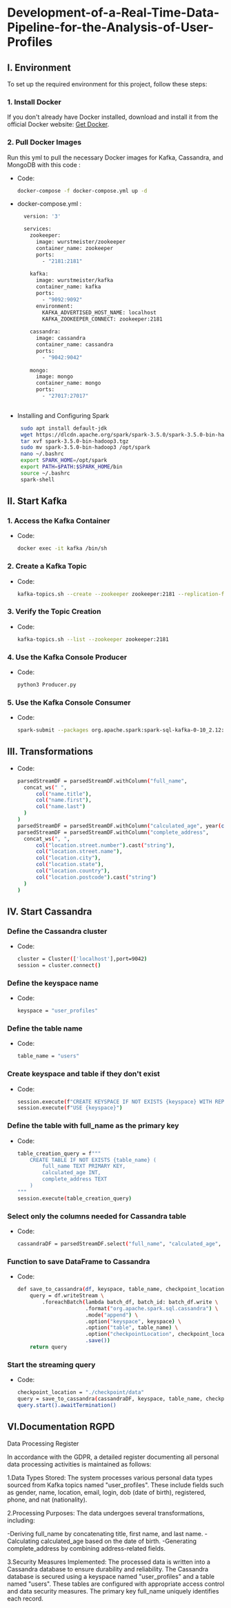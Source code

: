 # Development-of-a-Real-Time-Data-Pipeline-for-the-Analysis-of-User-Profiles

## I. Environment

To set up the required environment for this project, follow these steps:

### 1. Install Docker

If you don't already have Docker installed, download and install it from the official Docker website: [Get Docker](https://www.docker.com/get-started).

### 2. Pull Docker Images

Run this yml to pull the necessary Docker images for Kafka, Cassandra, and MongoDB with this code :
 - Code:
    ```bash
    docker-compose -f docker-compose.yml up -d

- docker-compose.yml :
  ```bash
    version: '3'

    services:
      zookeeper:
        image: wurstmeister/zookeeper
        container_name: zookeeper
        ports:
          - "2181:2181"
    
      kafka:
        image: wurstmeister/kafka
        container_name: kafka
        ports:
          - "9092:9092"
        environment:
          KAFKA_ADVERTISED_HOST_NAME: localhost
          KAFKA_ZOOKEEPER_CONNECT: zookeeper:2181
    
      cassandra:
        image: cassandra
        container_name: cassandra
        ports:
          - "9042:9042"
    
      mongo:
        image: mongo
        container_name: mongo
        ports:
          - "27017:27017"
   

 - Installing and Configuring Spark
   ``` bash
    sudo apt install default-jdk
    wget https://dlcdn.apache.org/spark/spark-3.5.0/spark-3.5.0-bin-hadoop3.tgz
    tar xvf spark-3.5.0-bin-hadoop3.tgz
    sudo mv spark-3.5.0-bin-hadoop3 /opt/spark
    nano ~/.bashrc
    export SPARK_HOME=/opt/spark
    export PATH=$PATH:$SPARK_HOME/bin
    source ~/.bashrc
    spark-shell


## II. Start Kafka  

### 1. Access the Kafka Container
- Code:
  ```bash
  docker exec -it kafka /bin/sh  

### 2. Create a Kafka Topic

- Code:
  ```bash
  kafka-topics.sh --create --zookeeper zookeeper:2181 --replication-factor 1 --partitions 1 --topic user_profiles  

### 3. Verify the Topic Creation

- Code:
  ```bash
  kafka-topics.sh --list --zookeeper zookeeper:2181

### 4. Use the Kafka Console Producer

- Code:
  ```bash
  python3 Producer.py
  
### 5. Use the Kafka Console Consumer

- Code:
  ```bash
  spark-submit --packages org.apache.spark:spark-sql-kafka-0-10_2.12:3.5.0 Consumer.py

## III. Transformations
- Code:
  ```bash
  parsedStreamDF = parsedStreamDF.withColumn("full_name", 
    concat_ws(" ", 
        col("name.title"), 
        col("name.first"), 
        col("name.last")
    )
  )
  parsedStreamDF = parsedStreamDF.withColumn("calculated_age", year(current_date()) - year(to_date(parsedStreamDF["dob.date"])))
  parsedStreamDF = parsedStreamDF.withColumn("complete_address", 
    concat_ws(", ", 
        col("location.street.number").cast("string"), 
        col("location.street.name"), 
        col("location.city"), 
        col("location.state"), 
        col("location.country"), 
        col("location.postcode").cast("string")
    )
  )

## IV. Start Cassandra

### Define the Cassandra cluster
- Code:
  ```bash
  cluster = Cluster(['localhost'],port=9042)
  session = cluster.connect()

### Define the keyspace name
- Code:
  ```bash
  keyspace = "user_profiles"

### Define the table name
- Code:
  ```bash
  table_name = "users"

### Create keyspace and table if they don't exist
- Code:
  ```bash
  session.execute(f"CREATE KEYSPACE IF NOT EXISTS {keyspace} WITH REPLICATION = {{'class': 'SimpleStrategy', 'replication_factor': 1}}")
  session.execute(f"USE {keyspace}")

### Define the table with full_name as the primary key
- Code:
  ```bash
  table_creation_query = f"""
      CREATE TABLE IF NOT EXISTS {table_name} (
          full_name TEXT PRIMARY KEY,
          calculated_age INT,
          complete_address TEXT
      )
  """
  session.execute(table_creation_query)

### Select only the columns needed for Cassandra table
- Code:
  ```bash
  cassandraDF = parsedStreamDF.select("full_name", "calculated_age", "complete_address")

### Function to save DataFrame to Cassandra
- Code:
  ```bash
  def save_to_cassandra(df, keyspace, table_name, checkpoint_location):
      query = df.writeStream \
          .foreachBatch(lambda batch_df, batch_id: batch_df.write \
                        .format("org.apache.spark.sql.cassandra") \
                        .mode("append") \
                        .option("keyspace", keyspace) \
                        .option("table", table_name) \
                        .option("checkpointLocation", checkpoint_location) \
                        .save()) 
      return query

### Start the streaming query
- Code:
  ```bash
  checkpoint_location = "./checkpoint/data"
  query = save_to_cassandra(cassandraDF, keyspace, table_name, checkpoint_location)
  query.start().awaitTermination()

## VI.Documentation RGPD

Data Processing Register

In accordance with the GDPR, a detailed register documenting all personal data processing activities is maintained as follows:

1.Data Types Stored: The system processes various personal data types sourced from Kafka topics named "user_profiles". These include fields such as gender, name, location, email, login, dob (date of birth), registered, phone, and nat (nationality).

2.Processing Purposes: The data undergoes several transformations, including:

-Deriving full_name by concatenating title, first name, and last name.
-Calculating calculated_age based on the date of birth.
-Generating complete_address by combining address-related fields.

3.Security Measures Implemented: The processed data is written into a Cassandra database to ensure durability and reliability. The Cassandra database is secured using a keyspace named "user_profiles" and a table named "users". These tables are configured with appropriate access control and data security measures. The primary key full_name uniquely identifies each record.
